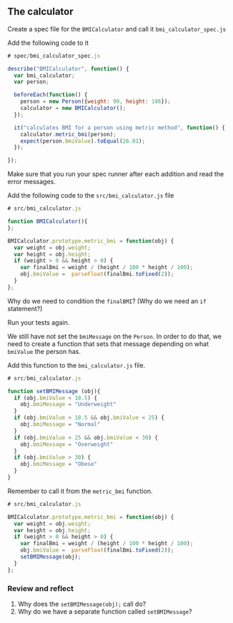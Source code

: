 ## The calculator

Create a spec file for the `BMICalculator` and call it `bmi_calculator_spec.js`

Add the following code to it

```javascript
# spec/bmi_calculator_spec.js

describe("BMICalculator", function() {
  var bmi_calculator;
  var person;

  beforeEach(function() {
    person = new Person({weight: 90, height: 186});
    calculator = new BMICalculator();
  });

  it("calculates BMI for a person using metric method", function() {
    calculator.metric_bmi(person);
    expect(person.bmiValue).toEqual(26.01);
  });

});
```

Make sure that you run your spec runner after each addition and read the error messages.

Add the following code to the `src/bmi_calculator.js` file

```javascript
# src/bmi_calculator.js

function BMICalculator(){
};

BMICalculator.prototype.metric_bmi = function(obj) {
  var weight = obj.weight;
  var height = obj.height;
  if (weight > 0 && height > 0) {
    var finalBmi = weight / (height / 100 * height / 100);
    obj.bmiValue =  parseFloat(finalBmi.toFixed(2));
  }
};
```

Why do we need to condition the `finalBMI`? \(Why do we need an `if` statement?\)

Run your tests again.

We still have not set the `bmiMessage` on the `Person`. In order to do that, we need to create a function that sets that message depending on what `bmiValue` the person has.

Add this function to the `bmi_calculator.js` file.

```javascript
# src/bmi_calculator.js

function setBMIMessage (obj){
  if (obj.bmiValue < 18.5) {
    obj.bmiMessage = "Underweight"
  }
  if (obj.bmiValue > 18.5 && obj.bmiValue < 25) {
    obj.bmiMessage = "Normal"
  }
  if (obj.bmiValue > 25 && obj.bmiValue < 30) {
    obj.bmiMessage = "Overweight"
  }
  if (obj.bmiValue > 30) {
    obj.bmiMessage = "Obese"
  }
}
```

Remember to call it from the `metric_bmi` function.

```javascript
# src/bmi_calculator.js

BMICalculator.prototype.metric_bmi = function(obj) {
  var weight = obj.weight;
  var height = obj.height;
  if (weight > 0 && height > 0) {
    var finalBmi = weight / (height / 100 * height / 100);
    obj.bmiValue =  parseFloat(finalBmi.toFixed(2));
    setBMIMessage(obj);
  }
};
```

### Review and reflect

1. Why does the `setBMIMessage(obj);` call do?
2. Why do we have a separate function called `setBMIMessage`? 



